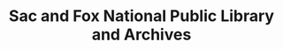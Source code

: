 ---
layout: repo
title: "Sac and Fox National Public Library and Archives"
id: 25146
permalink: repos/25146/
---
